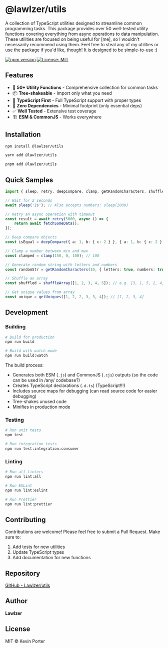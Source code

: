 # @lawlzer/utils

A collection of TypeScript utilities designed to streamline common programming tasks. This package provides over 50 well-tested utility functions covering everything from async operations to data manipulation.
These utilities are focused on being useful for [me], so I wouldn't necessarily recommend using them. Feel free to steal any of my utilities or use the package if you'd like, though! It is designed to be simple-to-use :)

[![npm version](https://img.shields.io/npm/v/@lawlzer/utils.svg)](https://www.npmjs.com/package/@lawlzer/utils)
[![License: MIT](https://img.shields.io/badge/License-MIT-blue.svg)](https://opensource.org/licenses/MIT)

## Features

- 🚀 **50+ Utility Functions** - Comprehensive collection for common tasks
- 📦 **Tree-shakeable** - Import only what you need
- 🔧 **TypeScript First** - Full TypeScript support with proper types
- 🎯 **Zero Dependencies** - Minimal footprint (only essential deps)
- ✅ **Well Tested** - Extensive test coverage
- 🏗️ **ESM & CommonJS** - Works everywhere

## Installation

```bash
npm install @lawlzer/utils
```

```bash
yarn add @lawlzer/utils
```

```bash
pnpm add @lawlzer/utils
```

## Quick Samples

```typescript
import { sleep, retry, deepCompare, clamp, getRandomCharacters, shuffleArray, getUniques } from '@lawlzer/utils';

// Wait for 2 seconds
await sleep('2s'); // Also accepts numbers: sleep(2000)

// Retry an async operation with timeout
const result = await retry(5000, async () => {
	return await fetchSomeData();
});

// Deep compare objects
const isEqual = deepCompare({ a: 1, b: { c: 2 } }, { a: 1, b: { c: 2 } }); // true

// Clamp a number between min and max
const clamped = clamp(150, 0, 100); // 100

// Generate random string with letters and numbers
const randomStr = getRandomCharacters(10, { letters: true, numbers: true }); // e.g. "a7Bc9Ef2Gh"

// Shuffle an array
const shuffled = shuffleArray([1, 2, 3, 4, 5]); // e.g. [3, 1, 5, 2, 4]

// Get unique values from array
const unique = getUniques([1, 2, 2, 3, 3, 4]); // [1, 2, 3, 4]
```

## Development

### Building

```bash
# Build for production
npm run build

# Build with watch mode
npm run build:watch
```

The build process:

- Generates both ESM (`.js`) and CommonJS (`.cjs`) outputs (so the code can be used in /any/ codebase?)
- Creates TypeScript declarations (`.d.ts`) (TypeScript!!!)
- Includes source maps for debugging (can read source code for easier debugging)
- Tree-shakes unused code
- Minifies in production mode

### Testing

```bash
# Run unit tests
npm test

# Run integration tests
npm run test:integration:consumer
```

### Linting

```bash
# Run all linters
npm run lint:all

# Run ESLint
npm run lint:eslint

# Run Prettier
npm run lint:prettier
```

## Contributing

Contributions are welcome! Please feel free to submit a Pull Request. Make sure to:

1. Add tests for new utilities
2. Update TypeScript types
3. Add documentation for new functions

## Repository

[GitHub - Lawlzer/utils](https://github.com/Lawlzer/utils)

## Author

**Lawlzer**

## License

MIT © Kevin Porter
